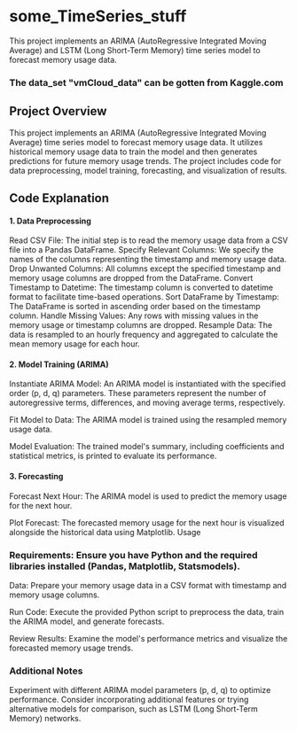 # some_TimeSeries_stuff
This project implements an ARIMA (AutoRegressive Integrated Moving Average) and LSTM (Long Short-Term Memory)  time series model to forecast memory usage data. 
### The data_set "vmCloud_data" can be gotten from Kaggle.com 

## Project Overview
This project implements an ARIMA (AutoRegressive Integrated Moving Average) time series model to forecast memory usage data. It utilizes historical memory usage data to train the model and then generates predictions for future memory usage trends. The project includes code for data preprocessing, model training, forecasting, and visualization of results.

## Code Explanation
#### 1. Data Preprocessing
Read CSV File: The initial step is to read the memory usage data from a CSV file into a Pandas DataFrame.
Specify Relevant Columns: We specify the names of the columns representing the timestamp and memory usage data.
Drop Unwanted Columns: All columns except the specified timestamp and memory usage columns are dropped from the DataFrame.
Convert Timestamp to Datetime: The timestamp column is converted to datetime format to facilitate time-based operations.
Sort DataFrame by Timestamp: The DataFrame is sorted in ascending order based on the timestamp column.
Handle Missing Values: Any rows with missing values in the memory usage or timestamp columns are dropped.
Resample Data: The data is resampled to an hourly frequency and aggregated to calculate the mean memory usage for each hour.

#### 2. Model Training (ARIMA)
Instantiate ARIMA Model: An ARIMA model is instantiated with the specified order (p, d, q) parameters. These parameters represent the number of autoregressive terms, differences, and moving average terms, respectively.

Fit Model to Data: The ARIMA model is trained using the resampled memory usage data.

Model Evaluation: The trained model's summary, including coefficients and statistical metrics, is printed to evaluate its performance.

#### 3. Forecasting
Forecast Next Hour: The ARIMA model is used to predict the memory usage for the next hour.

Plot Forecast: The forecasted memory usage for the next hour is visualized alongside the historical data using Matplotlib.
Usage

### Requirements: Ensure you have Python and the required libraries installed (Pandas, Matplotlib, Statsmodels).
  Data: Prepare your memory usage data in a CSV format with timestamp and memory usage columns.
  
  Run Code: Execute the provided Python script to preprocess the data, train the ARIMA model, and generate forecasts.
  
  Review Results: Examine the model's performance metrics and visualize the forecasted memory usage trends.
### Additional Notes
  Experiment with different ARIMA model parameters (p, d, q) to optimize performance.
  Consider incorporating additional features or trying alternative models for comparison, such as LSTM (Long Short-Term Memory) networks.
